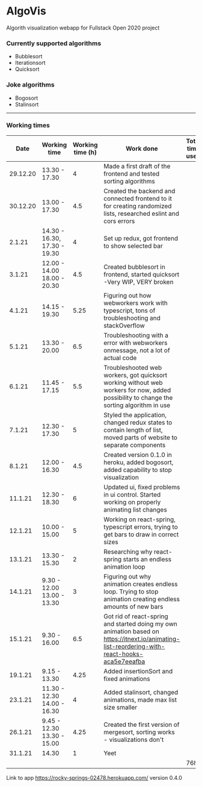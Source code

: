 # AlgoVis

Algorith visualization webapp for Fullstack Open 2020 project

### Currently supported algorithms

- Bubblesort
- Iterationsort
- Quicksort

### Joke algorithms
- Bogosort
- Stalinsort

___

### Working times

| Date | Working time | Working time (h) | Work done | Total time used |
|------|--------------|------------------|-----------|-----------------|
| 29.12.20 | 13.30 - 17.30 | 4 | Made a first draft of the frontend and tested sorting algorithms | | 
| 30.12.20 | 13.00 - 17.30 | 4.5 | Created the backend and connected frontend to it for creating randomized lists, researched eslint and cors errors | | 
| 2.1.21 | 14.30 - 16.30, 17.30 - 19.30 | 4 | Set up redux, got frontend to show selected bar  | |
| 3.1.21 | 12.00 - 14.00 18.00 - 20.30 | 4.5 | Created bubblesort in frontend, started quicksort -Very WIP, VERY broken | |
| 4.1.21 | 14.15 - 19.30 | 5.25 | Figuring out how webworkers work with typescript, tons of troubleshooting and stackOverflow | |
| 5.1.21 | 13.30 - 20.00 | 6.5 | Troubleshooting with a error with webworkers onmessage, not a lot of actual code | |
| 6.1.21 | 11.45 - 17.15| 5.5 | Troubleshooted web workers, got quicksort working without web workers for now, added possibility to change the sorting algorithm in use |  |
| 7.1.21 | 12.30 - 17.30 | 5 | Styled the application, changed redux states to contain length of list, moved parts of website to separate components |  |
| 8.1.21 | 12.00 - 16.30 | 4.5 | Created version 0.1.0 in heroku, added bogosort, added capability to stop visualization | |
| 11.1.21 | 12.30 - 18.30| 6 | Updated ui, fixed problems in ui control. Started working on properly animating list changes |  |
| 12.1.21 | 10.00 - 15.00| 5 | Working on react-spring, typescript errors, trying to get bars to draw in correct sizes |  |
| 13.1.21 | 13.30 - 15.30 | 2 | Researching why react-spring starts an endless animation loop | |
| 14.1.21 | 9.30 - 12.00 13.00 - 13.30 | 3 | Figuring out why animation creates endless loop. Trying to stop animation creating endless amounts of new bars |  |
| 15.1.21 | 9.30 - 16.00 | 6.5 | Got rid of react-spring and started doing my own animation based on <https://itnext.io/animating-list-reordering-with-react-hooks-aca5e7eeafba> | |
| 19.1.21 | 9.15 - 13.30 | 4.25 | Added insertionSort and fixed animations | |
| 23.1.21 | 11.30 - 12.30 14.00 - 16.30| 4 | Added stalinsort, changed animations, made max list size smaller | |
| 26.1.21 | 9.45 - 12.30 13.30 - 15.00 | 4.25 | Created the first version of mergesort, sorting works - visualizations don't | |
| 31.1.21 | 14.30 | 1 | Yeet | |
|        |         |  |                                                                               | 76h |

Link to app <https://rocky-springs-02478.herokuapp.com/> version 0.4.0

